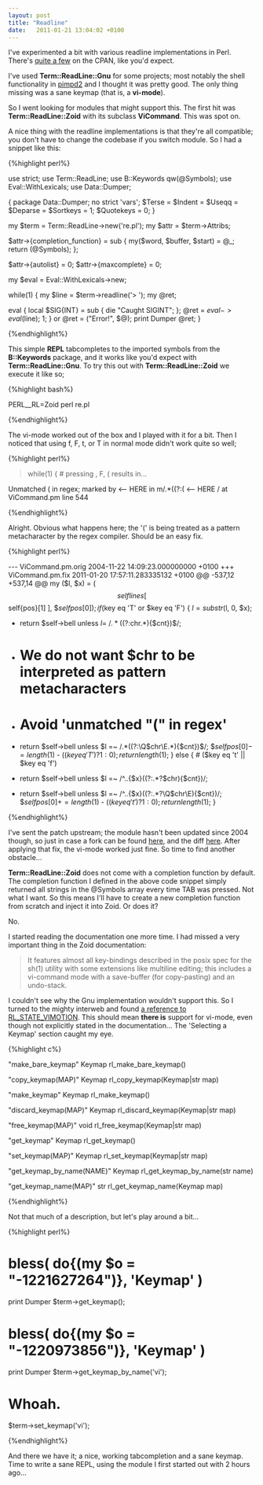 ```yaml
---
layout: post
title: "Readline"
date:   2011-01-21 13:04:02 +0100
---
```


I've experimented a bit with various readline implementations in Perl.
There's <a href="http://search.cpan.org/search?query=readline&mode=all">quite a few</a> on the CPAN, like you'd expect.

I've used <strong>Term::ReadLine::Gnu</strong> for some projects; most notably the shell functionality in <a href="http://github.com/trapd00r/pimpd2">pimpd2</a> and I thought it was pretty good. The only thing missing was a sane keymap (that is, a <strong>vi-mode</strong>).

So I went looking for modules that might support this.
The first hit was <strong>Term::ReadLine::Zoid</strong> with its subclass <strong>ViCommand</strong>. This was spot on.

A nice thing with the readline implementations is that they're all compatible; you don't have to change the codebase if you switch module.
So I had a snippet like this:

{%highlight perl%}

use strict;
use Term::ReadLine;
use B::Keywords qw(@Symbols);
use Eval::WithLexicals;
use Data::Dumper;

{
  package Data::Dumper;
  no strict 'vars';
  $Terse = $Indent = $Useqq = $Deparse = $Sortkeys = 1;
  $Quotekeys = 0;
}

my $term = Term::ReadLine->new('re.pl');
my $attr = $term->Attribs;

$attr->{completion_function} = sub {
  my($word, $buffer, $start) = @_;
  return (@Symbols);
};

$attr->{autolist}    =  0;
$attr->{maxcomplete} =  0;

my $eval = Eval::WithLexicals->new;

while(1) {
  my $line = $term->readline('> ');
  my @ret;

  eval {
    local $SIG{INT} = sub { die "Caught SIGINT"; };
    @ret = $eval->eval($line);
    1;
  } or @ret = ("Error!", $@);
  print Dumper @ret;
}

{%endhighlight%}

This simple <strong>REPL</strong> tabcompletes to the imported symbols from the <strong>B::Keywords</strong> package, and it works like you'd expect with <strong>Term::ReadLine::Gnu</strong>.
To try this out with <strong>Term::ReadLine::Zoid</strong> we execute it like so;

{%highlight bash%}

PERL__RL=Zoid perl re.pl

{%endhighlight%}

The vi-mode worked out of the box and I played with it for a bit.
Then I noticed that using f, F, t, or T in normal mode didn't work quite so well;

{%highlight perl%}
> while(1) { # pressing <ESC>, F, ( results in...

Unmatched ( in regex; marked by <-- HERE in m/.*((?:( <-- HERE / at ViCommand.pm line 544

{%endhighlight%}

Alright. Obvious what happens here; the '(' is being treated as a pattern metacharacter by the regex compiler.
Should be an easy fix.

{%highlight perl%}

--- ViCommand.pm.orig 2004-11-22 14:09:23.000000000 +0100
+++ ViCommand.pm.fix  2011-01-20 17:57:11.283335132 +0100
@@ -537,12 +537,14 @@
  my ($l, $x) = ( $$self{lines}[ $$self{pos}[1] ], $$self{pos}[0] );
  if ($key eq 'T' or $key eq 'F') {
    $l = substr($l, 0, $x);
-   return $self->bell unless $l =~ /.*((?:$chr.*){$cnt})$/;
+   # We do not want $chr to be interpreted as pattern metacharacters
+   # Avoid 'unmatched "(" in regex'
+   return $self->bell unless $l =~ /.*((?:\Q$chr\E.*){$cnt})$/;
    $$self{pos}[0] -= length($1) - (($key eq 'T') ? 1 : 0);
    return length($1);
  }
  else { # ($key eq 't' || $key eq 'f')
-   return $self->bell unless $l =~ /^..{$x}((?:.*?$chr){$cnt})/;
+   return $self->bell unless $l =~ /^..{$x}((?:.*?\Q$chr\E){$cnt})/;
    $$self{pos}[0] += length($1) - (($key eq 't') ? 1 : 0);
    return length($1);
  }

{%endhighlight%}

I've sent the patch upstream; the module hasn't been updated since 2004 though, so just in case a fork can be found <a href="https://github.com/trapd00r/Term-ReadLine-Zoid">here</a>, and the diff <a href="https://github.com/trapd00r/Term-ReadLine-Zoid/commit/b014f24da4722fe95d4217e9ef621833fc3ccda4">here</a>.
After applying that fix, the vi-mode worked just fine. So time to find another obstacle...


<strong>Term::ReadLine::Zoid</strong> does not come with a completion function by default.
The completion function I defined in the above code snippet simply returned all strings in the @Symbols array every time TAB was pressed. Not what I want.
So this means I'll have to create a new completion function from scratch and inject it into Zoid. Or does it?

No.

I started reading the documentation one more time. I had missed a very important thing in the Zoid documentation:

<blockquote>
It features almost all key-bindings described in the posix spec for the sh(1) utility with some extensions like multiline editing;
this includes a vi-command mode with a save-buffer (for copy-pasting) and an undo-stack.
</blockquote>

I couldn't see why the Gnu implementation wouldn't support this. So I turned to the mighty interweb and found <a href="http://cpan.uwinnipeg.ca/htdocs/Term-ReadLine-Gnu/Term/ReadLine/Gnu.pm.html#RL_STATE_VIMOTION-">a reference to RL_STATE_VIMOTION</a>. This should mean <strong>there is</strong> support for vi-mode, even though not explicitly stated in the documentation... The 'Selecting a Keymap' section caught my eye.

{%highlight c%}

"make_bare_keymap"
            Keymap  rl_make_bare_keymap()

"copy_keymap(MAP)"
            Keymap  rl_copy_keymap(Keymap|str map)

"make_keymap"
            Keymap  rl_make_keymap()

"discard_keymap(MAP)"
            Keymap  rl_discard_keymap(Keymap|str map)

"free_keymap(MAP)"
            void    rl_free_keymap(Keymap|str map)

"get_keymap"
            Keymap  rl_get_keymap()

"set_keymap(MAP)"
            Keymap  rl_set_keymap(Keymap|str map)

"get_keymap_by_name(NAME)"
            Keymap  rl_get_keymap_by_name(str name)

"get_keymap_name(MAP)"
            str     rl_get_keymap_name(Keymap map)

{%endhighlight%}

Not that much of a description, but let's play around a bit...

{%highlight perl%}

# bless( do{\(my $o = "-1221627264")}, 'Keymap' )
print Dumper $term->get_keymap();

# bless( do{\(my $o = "-1220973856")}, 'Keymap' )
print Dumper $term->get_keymap_by_name('vi');

# Whoah.
$term->set_keymap('vi');

{%endhighlight%}

And there we have it; a nice, working tabcompletion and a sane keymap. Time to write a sane REPL, using the module I first started out with 2 hours ago...
